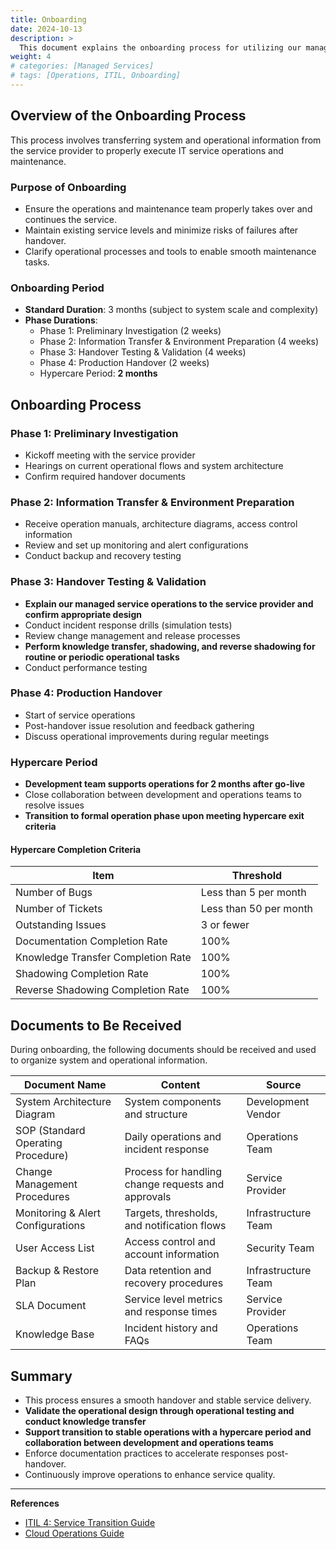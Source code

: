 ```yaml
---
title: Onboarding
date: 2024-10-13
description: >
  This document explains the onboarding process for utilizing our managed services. It outlines each step in detail to support clients in starting the service smoothly.
weight: 4
# categories: [Managed Services]
# tags: [Operations, ITIL, Onboarding]
---
```


## Overview of the Onboarding Process

This process involves transferring system and operational information from the service provider to properly execute IT service operations and maintenance.

### Purpose of Onboarding
- Ensure the operations and maintenance team properly takes over and continues the service.
- Maintain existing service levels and minimize risks of failures after handover.
- Clarify operational processes and tools to enable smooth maintenance tasks.

### Onboarding Period
- **Standard Duration**: 3 months (subject to system scale and complexity)
- **Phase Durations**:
  - Phase 1: Preliminary Investigation (2 weeks)
  - Phase 2: Information Transfer & Environment Preparation (4 weeks)
  - Phase 3: Handover Testing & Validation (4 weeks)
  - Phase 4: Production Handover (2 weeks)
  - Hypercare Period: **2 months**

## Onboarding Process

### Phase 1: Preliminary Investigation
- Kickoff meeting with the service provider
- Hearings on current operational flows and system architecture
- Confirm required handover documents

### Phase 2: Information Transfer & Environment Preparation
- Receive operation manuals, architecture diagrams, access control information
- Review and set up monitoring and alert configurations
- Conduct backup and recovery testing

### Phase 3: Handover Testing & Validation
- **Explain our managed service operations to the service provider and confirm appropriate design**
- Conduct incident response drills (simulation tests)
- Review change management and release processes
- **Perform knowledge transfer, shadowing, and reverse shadowing for routine or periodic operational tasks**
- Conduct performance testing

### Phase 4: Production Handover
- Start of service operations
- Post-handover issue resolution and feedback gathering
- Discuss operational improvements during regular meetings

### Hypercare Period
- **Development team supports operations for 2 months after go-live**
- Close collaboration between development and operations teams to resolve issues
- **Transition to formal operation phase upon meeting hypercare exit criteria**

#### Hypercare Completion Criteria
| Item | Threshold |
|------|-----------|
| Number of Bugs | Less than 5 per month |
| Number of Tickets | Less than 50 per month |
| Outstanding Issues | 3 or fewer |
| Documentation Completion Rate | 100% |
| Knowledge Transfer Completion Rate | 100% |
| Shadowing Completion Rate | 100% |
| Reverse Shadowing Completion Rate | 100% |

## Documents to Be Received

During onboarding, the following documents should be received and used to organize system and operational information.

| Document Name | Content | Source |
|---------------|----------------------------------|----------------|
| System Architecture Diagram | System components and structure | Development Vendor |
| SOP (Standard Operating Procedure) | Daily operations and incident response | Operations Team |
| Change Management Procedures | Process for handling change requests and approvals | Service Provider |
| Monitoring & Alert Configurations | Targets, thresholds, and notification flows | Infrastructure Team |
| User Access List | Access control and account information | Security Team |
| Backup & Restore Plan | Data retention and recovery procedures | Infrastructure Team |
| SLA Document | Service level metrics and response times | Service Provider |
| Knowledge Base | Incident history and FAQs | Operations Team |

## Summary

- This process ensures a smooth handover and stable service delivery.
- **Validate the operational design through operational testing and conduct knowledge transfer**
- **Support transition to stable operations with a hypercare period and collaboration between development and operations teams**
- Enforce documentation practices to accelerate responses post-handover.
- Continuously improve operations to enhance service quality.

---

**References**
- [ITIL 4: Service Transition Guide](https://www.axelos.com/)
- [Cloud Operations Guide](https://learn.microsoft.com/en-us/azure/cloud-adoption-framework/)
